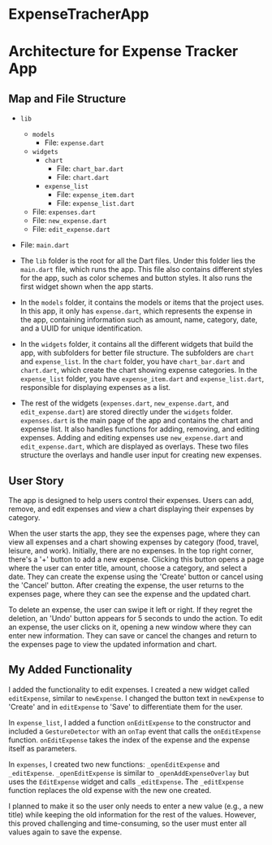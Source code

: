 # ExpenseTracherApp
# Architecture for Expense Tracker App

## Map and File Structure

- `lib`
  - `models`
    - File: `expense.dart`
  - `widgets`
    - `chart`
      - File: `chart_bar.dart`
      - File: `chart.dart`
    - `expense_list`
      - File: `expense_item.dart`
      - File: `expense_list.dart`
  - File: `expenses.dart`
  - File: `new_expense.dart`
  - File: `edit_expense.dart`
- File: `main.dart`

- The `lib` folder is the root for all the Dart files. Under this folder lies the `main.dart` file, which runs the app. This file also contains different styles for the app, such as color schemes and button styles. It also runs the first widget shown when the app starts.

- In the `models` folder, it contains the models or items that the project uses. In this app, it only has `expense.dart`, which represents the expense in the app, containing information such as amount, name, category, date, and a UUID for unique identification.

- In the `widgets` folder, it contains all the different widgets that build the app, with subfolders for better file structure. The subfolders are `chart` and `expense_list`. In the `chart` folder, you have `chart_bar.dart` and `chart.dart`, which create the chart showing expense categories. In the `expense_list` folder, you have `expense_item.dart` and `expense_list.dart`, responsible for displaying expenses as a list.

- The rest of the widgets (`expenses.dart`, `new_expense.dart`, and `edit_expense.dart`) are stored directly under the `widgets` folder. `expenses.dart` is the main page of the app and contains the chart and expense list. It also handles functions for adding, removing, and editing expenses. Adding and editing expenses use `new_expense.dart` and `edit_expense.dart`, which are displayed as overlays. These two files structure the overlays and handle user input for creating new expenses.

## User Story

The app is designed to help users control their expenses. Users can add, remove, and edit expenses and view a chart displaying their expenses by category.

When the user starts the app, they see the expenses page, where they can view all expenses and a chart showing expenses by category (food, travel, leisure, and work). Initially, there are no expenses. In the top right corner, there's a '+' button to add a new expense. Clicking this button opens a page where the user can enter title, amount, choose a category, and select a date. They can create the expense using the 'Create' button or cancel using the 'Cancel' button. After creating the expense, the user returns to the expenses page, where they can see the expense and the updated chart.

To delete an expense, the user can swipe it left or right. If they regret the deletion, an 'Undo' button appears for 5 seconds to undo the action. To edit an expense, the user clicks on it, opening a new window where they can enter new information. They can save or cancel the changes and return to the expenses page to view the updated information and chart.

## My Added Functionality

I added the functionality to edit expenses. I created a new widget called `editExpense`, similar to `newExpense`. I changed the button text in `newExpense` to 'Create' and in `editExpense` to 'Save' to differentiate them for the user.

In `expense_list`, I added a function `onEditExpense` to the constructor and included a `GestureDetector` with an `onTap` event that calls the `onEditExpense` function. `onEditExpense` takes the index of the expense and the expense itself as parameters.

In `expenses`, I created two new functions: `_openEditExpense` and `_editExpense`. `_openEditExpense` is similar to `_openAddExpenseOverlay` but uses the `EditExpense` widget and calls `_editExpense`. The `_editExpense` function replaces the old expense with the new one created.

I planned to make it so the user only needs to enter a new value (e.g., a new title) while keeping the old information for the rest of the values. However, this proved challenging and time-consuming, so the user must enter all values again to save the expense.